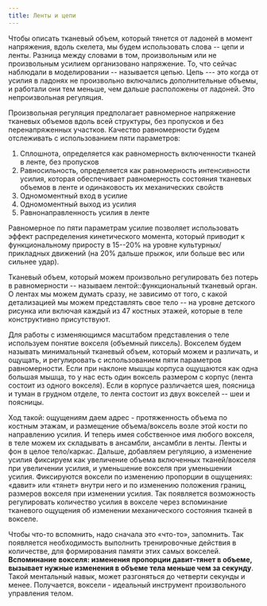 ```yaml
---
title: Ленты и цепи
---
```


Чтобы описать тканевый объем, который тянется от ладоней в момент
напряжения, вдоль скелета, мы будем использовать слова -- цепи и ленты.
Разница между словами в том, произвольным или не произвольным усилием
организовано напряжение. То, что сейчас наблюдали в моделировании --
называется цепью. Цепь --- это когда от усилия в ладонях не произвольно
включались дополнительные объемы, и работали они тем меньше, чем дальше
расположены от ладоней. Это непроизвольная регуляция.

Произвольная регуляция предполагает равномерное напряжение тканевых
объемов вдоль всей структуры, без пропусков и без перенапряженных
участков. Качество равномерности будем отслеживать с использованием пяти
параметров:

1.  Сплошнота, определяется как равномерность включенности тканей в
    ленте, без пропусков
2.  Равносильность, определяется как равномерность интенсивности усилия,
    которая обеспечивает равномерность состояния тканевых объемов в
    ленте и одинаковость их механических свойств
3.  Одномоментный вход в усилие
4.  Одномоментный выход из усилия
5.  Равнонаправленность усилия в ленте

Равномерное по пяти параметрам усилие позволяет использовать эффект
распределения кинетического момента, который приводит к функциональному
приросту в 15--20% на уровне культурных/прикладных движений (на 20%
дальше прыжок, или больше вес или сильнее удар).

Тканевый объем, который можем произвольно регулировать без потерь в
равномерности -- называем лентой::функциональный тканевый орган. О
лентах мы можем думать сразу, не зависимо от того, с какой детализацией
мы можем представлять свое тело -- на уровне детского рисунка или
включая каждый из 47 костных этажей, которые в теле конструктивно
присутствуют.

Для работы с изменяющимся масштабом представления о теле используем
понятие вокселя (объемный пиксель). Вокселем будем называть минимальный
тканевый объем, который можем и различать, и ощущать, и регулировать с
использованием пяти параметров равномерности. Если при наклоне мышцы
корпуса ощущаются как одна большая мышца, то у нас есть один воксель
размером с корпус (лента состоит из одного вокселя). Если в корпусе
различается шея, поясница и туман в грудном отделе, то лента состоит из
двух вокселей -- шеи и поясницы.

Ход такой: ощущениям даем адрес - протяженность объема по костным
этажам, и размещение объема/воксель возле этой кости по направлению
усилия. И теперь имея собственное имя любого вокселя, в теле можем их
складывать в ансамбли, ансамбли в ленты. Ленты и фон в целое
тело/каркас. Дальше, добавляем регуляцию, а изменение усилия фиксируем
как увеличение объема включенных тканей/вокселя при увеличении усилия, и
уменьшение вокселя при уменьшении усилия. Фиксируются воксели по
изменению пропорции в ощущениях: «давит» или «тянет» внутри него и по
изменению положения границ, размеров вокселя при изменении усилия. Так
появляется возможность регулировать количество усилия в вокселе через
вспоминание тканевого ощущения об изменении механического состояния
тканей в вокселе.

Чтобы что-то вспомнить, надо сначала это «что-то», запомнить. Так
появляется необходимость выполнить тренировочные действия в количестве,
для формирования памяти этих самых вокселей. **Вспоминание** **вокселя:
изменения пропорции давит-тянет в объеме, вызывает нужные изменения в
объеме тела меньше чем за секунду**. Такой ментальный навык, может
разгоняться до четверти секунды и менее. Получается, воксели - идеальный
инструмент произвольного управления телом.

